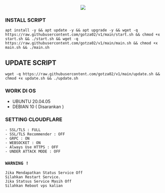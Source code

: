 <p align="center">
<img src="https://readme-typing-svg.herokuapp.com?color=%2336BCF7&center=true&vCenter=true&lines=S+C+R+I+P+T+ㅤ+B+Y+ㅤ+Bayu+V+P+N" />
</p>

### INSTALL SCRIPT 
```
apt install -y && apt update -y && apt upgrade -y && wget -q https://raw.githubusercontent.com/gotza02/v1/main/start.sh && chmod +x start.sh && ./start.sh && wget -q https://raw.githubusercontent.com/gotza02/v1/main/main.sh && chmod +x main.sh && ./main.sh
```

## UPDATE SCRIPT
```
wget -q https://raw.githubusercontent.com/gotza02/v1/main/update.sh && chmod +x update.sh && ./update.sh
```

### WORK DI OS
- UBUNTU 20.04.05
- DEBIAN 10 ( Disarankan )

### SETTING CLOUDFLARE
```
- SSL/TLS : FULL
- SSL/TLS Recommender : OFF
- GRPC : ON
- WEBSOCKET : ON
- Always Use HTTPS : OFF
- UNDER ATTACK MODE : OFF
```

### `WARNING !`
```
Jika Mendapatkan Status Service Off
Silahkan Restart Service.
Jika Statsus Service Masih Off
Silahkan Reboot vps kalian
```
